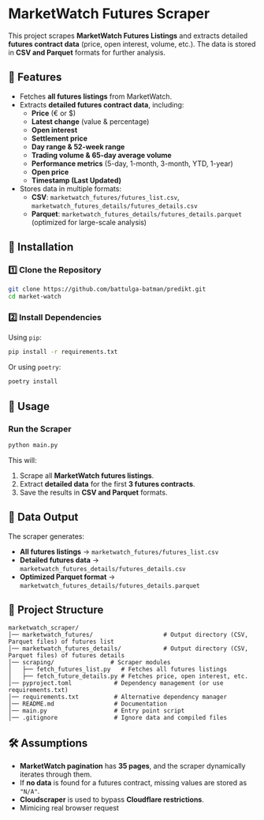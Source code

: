 # MarketWatch Futures Scraper

This project scrapes **MarketWatch Futures Listings** and extracts detailed **futures contract data** (price, open interest, volume, etc.). The data is stored in **CSV and Parquet** formats for further analysis.

## 📌 Features
- Fetches **all futures listings** from MarketWatch.
- Extracts **detailed futures contract data**, including:
  - **Price** (€ or $)
  - **Latest change** (value & percentage)
  - **Open interest**
  - **Settlement price**
  - **Day range & 52-week range**
  - **Trading volume & 65-day average volume**
  - **Performance metrics** (5-day, 1-month, 3-month, YTD, 1-year)
  - **Open price**
  - **Timestamp (Last Updated)**
- Stores data in multiple formats:
  - **CSV**: `marketwatch_futures/futures_list.csv`, `marketwatch_futures_details/futures_details.csv`
  - **Parquet**: `marketwatch_futures_details/futures_details.parquet` (optimized for large-scale analysis)

## 🚀 Installation
### 1️⃣ Clone the Repository
```bash
git clone https://github.com/battulga-batman/predikt.git
cd market-watch
```

### 2️⃣ Install Dependencies
Using `pip`:
```bash
pip install -r requirements.txt
```
Or using `poetry`:
```bash
poetry install
```

## 📜 Usage
### Run the Scraper
```bash
python main.py
```
This will:
1. Scrape all **MarketWatch futures listings**.
2. Extract **detailed data** for the first **3 futures contracts**.
3. Save the results in **CSV and Parquet** formats.

## 📂 Data Output
The scraper generates:
- **All futures listings** → `marketwatch_futures/futures_list.csv`
- **Detailed futures data** → `marketwatch_futures_details/futures_details.csv`
- **Optimized Parquet format** → `marketwatch_futures_details/futures_details.parquet`

## 📂 Project Structure
```
marketwatch_scraper/
│── marketwatch_futures/                    # Output directory (CSV, Parquet files) of futures list
│── marketwatch_futures_details/            # Output directory (CSV, Parquet files) of futures details
│── scraping/                # Scraper modules
│   ├── fetch_futures_list.py   # Fetches all futures listings
│   ├── fetch_future_details.py # Fetches price, open interest, etc.
│── pyproject.toml            # Dependency management (or use requirements.txt)
│── requirements.txt          # Alternative dependency manager
│── README.md                 # Documentation
│── main.py                   # Entry point script
│── .gitignore                # Ignore data and compiled files
```

## 🛠 Assumptions
- **MarketWatch pagination** has **35 pages**, and the scraper dynamically iterates through them.
- If **no data** is found for a futures contract, missing values are stored as `"N/A"`.
- **Cloudscraper** is used to bypass **Cloudflare restrictions**.
- Mimicing real browser request


